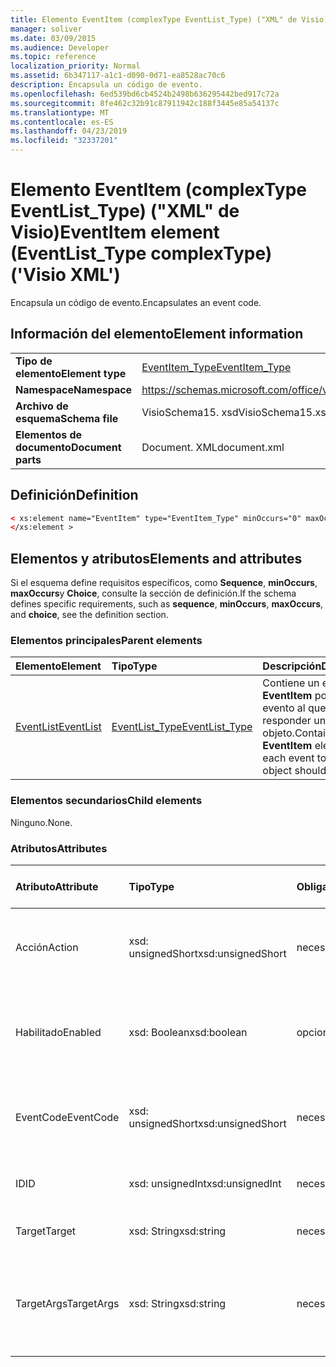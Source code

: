```yaml
---
title: Elemento EventItem (complexType EventList_Type) ("XML" de Visio)
manager: soliver
ms.date: 03/09/2015
ms.audience: Developer
ms.topic: reference
localization_priority: Normal
ms.assetid: 6b347117-a1c1-d090-0d71-ea8528ac70c6
description: Encapsula un código de evento.
ms.openlocfilehash: 6ed539bd6cb4524b2498b636295442bed917c72a
ms.sourcegitcommit: 8fe462c32b91c87911942c188f3445e85a54137c
ms.translationtype: MT
ms.contentlocale: es-ES
ms.lasthandoff: 04/23/2019
ms.locfileid: "32337201"
---
```

# <a name="eventitem-element-eventlisttype-complextype-visio-xml"></a><span data-ttu-id="8b9dc-103">Elemento EventItem (complexType EventList_Type) ("XML" de Visio)</span><span class="sxs-lookup"><span data-stu-id="8b9dc-103">EventItem element (EventList_Type complexType) ('Visio XML')</span></span>

<span data-ttu-id="8b9dc-104">Encapsula un código de evento.</span><span class="sxs-lookup"><span data-stu-id="8b9dc-104">Encapsulates an event code.</span></span>
  
## <a name="element-information"></a><span data-ttu-id="8b9dc-105">Información del elemento</span><span class="sxs-lookup"><span data-stu-id="8b9dc-105">Element information</span></span>

|||
|:-----|:-----|
|<span data-ttu-id="8b9dc-106">**Tipo de elemento**</span><span class="sxs-lookup"><span data-stu-id="8b9dc-106">**Element type**</span></span> <br/> |[<span data-ttu-id="8b9dc-107">EventItem_Type</span><span class="sxs-lookup"><span data-stu-id="8b9dc-107">EventItem_Type</span></span>](eventitem_type-complextypevisio-xml.md) <br/> |
|<span data-ttu-id="8b9dc-108">**Namespace**</span><span class="sxs-lookup"><span data-stu-id="8b9dc-108">**Namespace**</span></span> <br/> |https://schemas.microsoft.com/office/visio/2012/main  <br/> |
|<span data-ttu-id="8b9dc-109">**Archivo de esquema**</span><span class="sxs-lookup"><span data-stu-id="8b9dc-109">**Schema file**</span></span> <br/> |<span data-ttu-id="8b9dc-110">VisioSchema15. xsd</span><span class="sxs-lookup"><span data-stu-id="8b9dc-110">VisioSchema15.xsd</span></span>  <br/> |
|<span data-ttu-id="8b9dc-111">**Elementos de documento**</span><span class="sxs-lookup"><span data-stu-id="8b9dc-111">**Document parts**</span></span> <br/> |<span data-ttu-id="8b9dc-112">Document. XML</span><span class="sxs-lookup"><span data-stu-id="8b9dc-112">document.xml</span></span>  <br/> |
   
## <a name="definition"></a><span data-ttu-id="8b9dc-113">Definición</span><span class="sxs-lookup"><span data-stu-id="8b9dc-113">Definition</span></span>

```XML
< xs:element name="EventItem" type="EventItem_Type" minOccurs="0" maxOccurs="unbounded" >
</xs:element >
```

## <a name="elements-and-attributes"></a><span data-ttu-id="8b9dc-114">Elementos y atributos</span><span class="sxs-lookup"><span data-stu-id="8b9dc-114">Elements and attributes</span></span>

<span data-ttu-id="8b9dc-115">Si el esquema define requisitos específicos, como **Sequence**, **minOccurs**, **maxOccurs**y **Choice**, consulte la sección de definición.</span><span class="sxs-lookup"><span data-stu-id="8b9dc-115">If the schema defines specific requirements, such as **sequence**, **minOccurs**, **maxOccurs**, and **choice**, see the definition section.</span></span> 
  
### <a name="parent-elements"></a><span data-ttu-id="8b9dc-116">Elementos principales</span><span class="sxs-lookup"><span data-stu-id="8b9dc-116">Parent elements</span></span>

|<span data-ttu-id="8b9dc-117">**Elemento**</span><span class="sxs-lookup"><span data-stu-id="8b9dc-117">**Element**</span></span>|<span data-ttu-id="8b9dc-118">**Tipo**</span><span class="sxs-lookup"><span data-stu-id="8b9dc-118">**Type**</span></span>|<span data-ttu-id="8b9dc-119">**Descripción**</span><span class="sxs-lookup"><span data-stu-id="8b9dc-119">**Description**</span></span>|
|:-----|:-----|:-----|
|[<span data-ttu-id="8b9dc-120">EventList</span><span class="sxs-lookup"><span data-stu-id="8b9dc-120">EventList</span></span>](eventlist-element-visiodocument_type-complextypevisio-xml.md) <br/> |[<span data-ttu-id="8b9dc-121">EventList_Type</span><span class="sxs-lookup"><span data-stu-id="8b9dc-121">EventList_Type</span></span>](eventlist_type-complextypevisio-xml.md) <br/> |<span data-ttu-id="8b9dc-122">Contiene un elemento **EventItem** por cada evento al que debe responder un objeto.</span><span class="sxs-lookup"><span data-stu-id="8b9dc-122">Contains an **EventItem** element for each event to which an object should respond.</span></span>  <br/> |
   
### <a name="child-elements"></a><span data-ttu-id="8b9dc-123">Elementos secundarios</span><span class="sxs-lookup"><span data-stu-id="8b9dc-123">Child elements</span></span>

<span data-ttu-id="8b9dc-124">Ninguno.</span><span class="sxs-lookup"><span data-stu-id="8b9dc-124">None.</span></span>
  
### <a name="attributes"></a><span data-ttu-id="8b9dc-125">Atributos</span><span class="sxs-lookup"><span data-stu-id="8b9dc-125">Attributes</span></span>

|<span data-ttu-id="8b9dc-126">**Atributo**</span><span class="sxs-lookup"><span data-stu-id="8b9dc-126">**Attribute**</span></span>|<span data-ttu-id="8b9dc-127">**Tipo**</span><span class="sxs-lookup"><span data-stu-id="8b9dc-127">**Type**</span></span>|<span data-ttu-id="8b9dc-128">**Obligatorio**</span><span class="sxs-lookup"><span data-stu-id="8b9dc-128">**Required**</span></span>|<span data-ttu-id="8b9dc-129">**Descripción**</span><span class="sxs-lookup"><span data-stu-id="8b9dc-129">**Description**</span></span>|<span data-ttu-id="8b9dc-130">**Posibles valores**</span><span class="sxs-lookup"><span data-stu-id="8b9dc-130">**Possible values**</span></span>|
|:-----|:-----|:-----|:-----|:-----|
|<span data-ttu-id="8b9dc-131">Acción</span><span class="sxs-lookup"><span data-stu-id="8b9dc-131">Action</span></span>  <br/> |<span data-ttu-id="8b9dc-132">xsd: unsignedShort</span><span class="sxs-lookup"><span data-stu-id="8b9dc-132">xsd:unsignedShort</span></span>  <br/> |<span data-ttu-id="8b9dc-133">necesario</span><span class="sxs-lookup"><span data-stu-id="8b9dc-133">required</span></span>  <br/> |<span data-ttu-id="8b9dc-134">Especifica el código de acción del elemento **EventItem** primario.</span><span class="sxs-lookup"><span data-stu-id="8b9dc-134">Specifies the action code of the parent **EventItem** element.</span></span>  <br/> |<span data-ttu-id="8b9dc-135">Valores del tipo xsd: unsignedShort.</span><span class="sxs-lookup"><span data-stu-id="8b9dc-135">Values of the xsd:unsignedShort type.</span></span>  <br/> |
|<span data-ttu-id="8b9dc-136">Habilitado</span><span class="sxs-lookup"><span data-stu-id="8b9dc-136">Enabled</span></span>  <br/> |<span data-ttu-id="8b9dc-137">xsd: Boolean</span><span class="sxs-lookup"><span data-stu-id="8b9dc-137">xsd:boolean</span></span>  <br/> |<span data-ttu-id="8b9dc-138">opcional</span><span class="sxs-lookup"><span data-stu-id="8b9dc-138">optional</span></span>  <br/> |<span data-ttu-id="8b9dc-139">Representa una marca que indica si el evento está habilitado o deshabilitado.</span><span class="sxs-lookup"><span data-stu-id="8b9dc-139">Represents a flag indicating if the event is enabled or disabled.</span></span>  <br/> |<span data-ttu-id="8b9dc-140">Valores del tipo xsd: Boolean.</span><span class="sxs-lookup"><span data-stu-id="8b9dc-140">Values of the xsd:boolean type.</span></span>  <br/> |
|<span data-ttu-id="8b9dc-141">EventCode</span><span class="sxs-lookup"><span data-stu-id="8b9dc-141">EventCode</span></span>  <br/> |<span data-ttu-id="8b9dc-142">xsd: unsignedShort</span><span class="sxs-lookup"><span data-stu-id="8b9dc-142">xsd:unsignedShort</span></span>  <br/> |<span data-ttu-id="8b9dc-143">necesario</span><span class="sxs-lookup"><span data-stu-id="8b9dc-143">required</span></span>  <br/> |<span data-ttu-id="8b9dc-144">Un código que indica el evento que desencadena el complemento.</span><span class="sxs-lookup"><span data-stu-id="8b9dc-144">A code indicating the event that triggers the add-on.</span></span>  <br/> |<span data-ttu-id="8b9dc-145">Valores del tipo xsd: unsignedShort.</span><span class="sxs-lookup"><span data-stu-id="8b9dc-145">Values of the xsd:unsignedShort type.</span></span>  <br/> |
|<span data-ttu-id="8b9dc-146">ID</span><span class="sxs-lookup"><span data-stu-id="8b9dc-146">ID</span></span>  <br/> |<span data-ttu-id="8b9dc-147">xsd: unsignedInt</span><span class="sxs-lookup"><span data-stu-id="8b9dc-147">xsd:unsignedInt</span></span>  <br/> |<span data-ttu-id="8b9dc-148">necesario</span><span class="sxs-lookup"><span data-stu-id="8b9dc-148">required</span></span>  <br/> |<span data-ttu-id="8b9dc-149">IDENTIFICADOR del evento.</span><span class="sxs-lookup"><span data-stu-id="8b9dc-149">The ID of the event.</span></span>  <br/> |<span data-ttu-id="8b9dc-150">Valores del tipo xsd: unsignedInt.</span><span class="sxs-lookup"><span data-stu-id="8b9dc-150">Values of the xsd:unsignedInt type.</span></span>  <br/> |
|<span data-ttu-id="8b9dc-151">Target</span><span class="sxs-lookup"><span data-stu-id="8b9dc-151">Target</span></span>  <br/> |<span data-ttu-id="8b9dc-152">xsd: String</span><span class="sxs-lookup"><span data-stu-id="8b9dc-152">xsd:string</span></span>  <br/> |<span data-ttu-id="8b9dc-153">necesario</span><span class="sxs-lookup"><span data-stu-id="8b9dc-153">required</span></span>  <br/> |<span data-ttu-id="8b9dc-154">Especifica el destino de un evento.</span><span class="sxs-lookup"><span data-stu-id="8b9dc-154">Specifies the target of an event.</span></span>  <br/> |<span data-ttu-id="8b9dc-155">Valores del tipo xsd: String.</span><span class="sxs-lookup"><span data-stu-id="8b9dc-155">Values of the xsd:string type.</span></span>  <br/> |
|<span data-ttu-id="8b9dc-156">TargetArgs</span><span class="sxs-lookup"><span data-stu-id="8b9dc-156">TargetArgs</span></span>  <br/> |<span data-ttu-id="8b9dc-157">xsd: String</span><span class="sxs-lookup"><span data-stu-id="8b9dc-157">xsd:string</span></span>  <br/> |<span data-ttu-id="8b9dc-158">necesario</span><span class="sxs-lookup"><span data-stu-id="8b9dc-158">required</span></span>  <br/> |<span data-ttu-id="8b9dc-159">Especifica una cadena que contiene los argumentos que se enviarán al destino de un evento.</span><span class="sxs-lookup"><span data-stu-id="8b9dc-159">Specifies a string containing arguments to be sent to the target of an event.</span></span>  <br/> |<span data-ttu-id="8b9dc-160">Valores del tipo xsd: String.</span><span class="sxs-lookup"><span data-stu-id="8b9dc-160">Values of the xsd:string type.</span></span>  <br/> |
   

